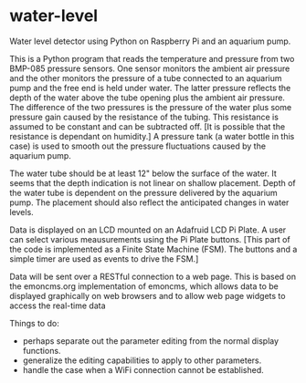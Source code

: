# water-level
Water level detector using Python on Raspberry Pi and an aquarium pump.

This is a Python program that reads the temperature and pressure from two BMP-085 pressure sensors.
One sensor monitors the
ambient air pressure and the other monitors the pressure of a tube connected to an aquarium pump and
the free end is held
under water. The latter pressure reflects the depth of the water above the tube opening plus the ambient air pressure. The difference of the two pressures is the pressure of the water plus some 
pressure gain caused by the resistance of the tubing. This resistance is assumed to be constant and
can be subtracted off. [It is possible that the resistance is dependant on humidity.] A pressure tank (a
water bottle in this case) is used to smooth out the pressure fluctuations caused by the aquarium pump.

The water tube should be at least 12" below the surface of the water. It seems that the depth indication
is not linear on shallow placement. Depth of the water tube is dependent on the pressure delivered by the
aquarium pump. The placement should also reflect the anticipated changes in water levels.

Data is displayed on an LCD mounted on an Adafruid LCD Pi Plate.
A user can select various meausurements using the Pi Plate buttons.
[This part of the code is implemented as a Finite State Machine (FSM). The buttons
and a simple timer are used as events to drive the FSM.]

Data will be sent over a RESTful connection to a web page. This is based on the emoncms.org implementation of
emoncms, which allows data to be displayed graphically on web browsers and to allow web page widgets to
access the real-time data

Things to do:
- perhaps separate out the parameter editing from the normal display functions.
- generalize the editing capabilities to apply to other parameters.
- handle the case when a WiFi connection cannot be established.
